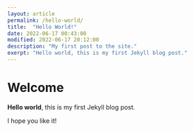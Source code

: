 ```yaml
---
layout: article
permalink: /hello-world/
title:  "Hello World!"
date: 2022-06-17 00:43:00
modified: 2022-06-17 20:12:00
description: "My first post to the site."
exerpt: "Hello world, this is my first Jekyll blog post."
---
```


# Welcome

**Hello world**, this is my first Jekyll blog post.

I hope you like it!